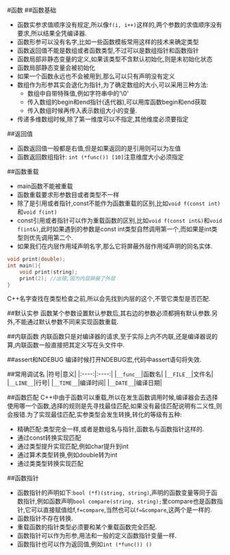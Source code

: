 #函数
##函数基础
*	函数实参求值顺序没有规定,所以像`f(i, i++)`这样的,两个参数的求值顺序没有要求,所以结果全凭编译器.
*	函数形参可以没有名字,比如一些函数模板常用这样的技术来确定类型
*	函数返回值不能是数组或者函数类型,不过可以是数组指针和函数指针
*	函数局部非静态变量的定义,如果该类型不含默认初始化,则是未初始化状态
*	函数局部静态变量会被初始化
*	如果一个函数永远也不会被用到,那么可以只有声明没有定义
*	数组作为形参其实会退化为指针,为了确定数组的大小,可以采用三种方法:
	*	数组中自带特殊值,例如字符串中的'\0'
	*	传入数组的begin和end指针(迭代器),可以用库函数begin和end获取
	*	传入数组时候再传入表示数组大小的变量.
*	传递多维数组时候,除了第一维度可以不指定,其他维度必须要指定

##返回值
*	函数返回值一般都是右值,但是如果返回的是引用则可以为左值
*	函数返回数组指针: `int (*func()) [10]`注意维度大小必须指定

##函数重载
*	main函数不能被重载
*	函数重载要求形参数目或者类型不一样
*	除了是引用或者指针,const不能作为函数重载的区别,比如`void f(const int)`和`void f(int)`
*	const引用或者指针可以作为重载函数的区别,比如`void f(const int&)`和`void f(int&)`,此时如果遇到的参数是const int类型自然调用第一个,而如果是int类型则优先调用第二个.
*	如果我们在内层作用域声明名字,那么它将屏蔽外层作用域声明的同名实体.
```C++
void print(double);
int main(){
	void print(string);
	print(2); //出错,因为内层屏蔽了外层
}
```
C++名字查找在类型检查之前,所以会先找到内层的这个,不管它类型是否匹配.

##默认实参
函数某个参数设置默认参数后,其右边的参数必须都拥有默认参数.另外,不能通过默认参数不同来实现函数重载.

##内联函数
内联函数只是对编译器的请求,至于实际上内不内联,还是编译器说的算,内联函数一般直接把其定义写在头文件中.

##assert和NDEBUG
编译时候打开NDEBUG宏,代码中assert语句将失效.

##常用调试名
|符号|意义|
|:----:|:----:|
|`__func__`|函数名|
|`__FILE__`|文件名|
|`__LINE__`|行号|
|`__TIME__`|编译时间|
|`__DATE__`|编译日期|

##函数匹配
C++中由于函数可以重载,所以在发生函数调用时候,编译器会去选择使用哪一个函数,选择的规则是先寻找最佳匹配,如果没有最佳匹配说明有二义性,则会报错.为了实现最佳匹配,实参类型会发生转换,转化的等级有五种:

*	精确匹配:类型完全一样,或者是数组名与指针,函数名与函数指针这样的.
*	通过const转换实现匹配
*	通过类型提升实现匹配,例如char提升到int
*	通过算术类型转换,例如double转为int
*	通过类类型转换实现匹配

##函数指针
*	函数指针的声明如下:`bool (*f)(string, string)`,声明的函数变量等同于函数指针,例如函数声明`bool compare(string, string);`里compare也是函数指针,它可以直接赋值给f,`f=compare`,当然也可以`f=&compare`,这两个是一样的.
*	函数指针不存在转换.
*	重载函数的指针类型必须要和某个重载函数完全匹配.
*	函数指针可以作为形参,用法和一般的定义函数指针变量一样.
*	函数指针也可以作为返回值,例如`int (*func()) ()`





